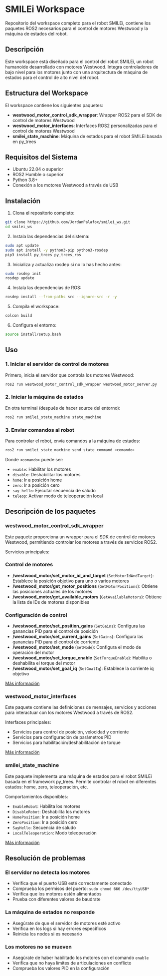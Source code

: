 # SMILEi Workspace

Repositorio del workspace completo para el robot SMILEi, contiene los paquetes ROS2 necesarios para el control de motores Westwood y la máquina de estados del robot.

## Descripción

Este workspace está diseñado para el control del robot SMILEi, un robot humanoide desarrollado con motores Westwood. Integra controladores de bajo nivel para los motores junto con una arquitectura de máquina de estados para el control de alto nivel del robot.

## Estructura del Workspace

El workspace contiene los siguientes paquetes:

- **westwood_motor_control_sdk_wrapper**: Wrapper ROS2 para el SDK de control de motores Westwood
- **westwood_motor_interfaces**: Interfaces ROS2 personalizadas para el control de motores Westwood
- **smilei_state_machine**: Máquina de estados para el robot SMILEi basada en py_trees

## Requisitos del Sistema

- Ubuntu 22.04 o superior
- ROS2 Humble o superior
- Python 3.8+
- Conexión a los motores Westwood a través de USB

## Instalación

1. Clona el repositorio completo:

```bash
git clone https://github.com/JordanPalafox/smilei_ws.git
cd smilei_ws
```

2. Instala las dependencias del sistema:

```bash
sudo apt update
sudo apt install -y python3-pip python3-rosdep
pip3 install py_trees py_trees_ros
```

3. Inicializa y actualiza rosdep si no lo has hecho antes:

```bash
sudo rosdep init
rosdep update
```

4. Instala las dependencias de ROS:

```bash
rosdep install --from-paths src --ignore-src -r -y
```

5. Compila el workspace:

```bash
colcon build
```

6. Configura el entorno:

```bash
source install/setup.bash
```

## Uso

### 1. Iniciar el servidor de control de motores

Primero, inicia el servidor que controla los motores Westwood:

```bash
ros2 run westwood_motor_control_sdk_wrapper westwood_motor_server.py
```

### 2. Iniciar la máquina de estados

En otra terminal (después de hacer source del entorno):

```bash
ros2 run smilei_state_machine state_machine
```

### 3. Enviar comandos al robot

Para controlar el robot, envía comandos a la máquina de estados:

```bash
ros2 run smilei_state_machine send_state_command <comando>
```

Donde `<comando>` puede ser:
- `enable`: Habilitar los motores
- `disable`: Deshabilitar los motores
- `home`: Ir a posición home
- `zero`: Ir a posición cero
- `say_hello`: Ejecutar secuencia de saludo
- `teleop`: Activar modo de teleoperación local

## Descripción de los paquetes

### westwood_motor_control_sdk_wrapper

Este paquete proporciona un wrapper para el SDK de control de motores Westwood, permitiendo controlar los motores a través de servicios ROS2.

Servicios principales:

### Control de motores

- **/westwood_motor/set_motor_id_and_target** (`SetMotorIdAndTarget`): Establece la posición objetivo para uno o varios motores
- **/westwood_motor/get_motor_positions** (`GetMotorPositions`): Obtiene las posiciones actuales de los motores
- **/westwood_motor/get_available_motors** (`GetAvailableMotors`): Obtiene la lista de IDs de motores disponibles

### Configuración de control

- **/westwood_motor/set_position_gains** (`SetGains`): Configura las ganancias PID para el control de posición
- **/westwood_motor/set_current_gains** (`SetGains`): Configura las ganancias PID para el control de corriente
- **/westwood_motor/set_mode** (`SetMode`): Configura el modo de operación del motor
- **/westwood_motor/set_torque_enable** (`SetTorqueEnable`): Habilita o deshabilita el torque del motor
- **/westwood_motor/set_goal_iq** (`SetGoalIq`): Establece la corriente iq objetivo


[Más información](src/westwood_motor_control_sdk_wrapper/README.md)

### westwood_motor_interfaces

Este paquete contiene las definiciones de mensajes, servicios y acciones para interactuar con los motores Westwood a través de ROS2.

Interfaces principales:
- Servicios para control de posición, velocidad y corriente
- Servicios para configuración de parámetros PID
- Servicios para habilitación/deshabilitación de torque

[Más información](src/westwood_motor_interfaces/README.md)

### smilei_state_machine

Este paquete implementa una máquina de estados para el robot SMILEi basada en el framework py_trees. Permite controlar el robot en diferentes estados: home, zero, teleoperación, etc.

Comportamientos disponibles:
- `EnableRobot`: Habilita los motores
- `DisableRobot`: Deshabilita los motores
- `HomePosition`: Ir a posición home
- `ZeroPosition`: Ir a posición cero
- `SayHello`: Secuencia de saludo
- `LocalTeleoperation`: Modo teleoperación

[Más información](src/smilei_state_machine/README.md)

## Resolución de problemas

### El servidor no detecta los motores

- Verifica que el puerto USB esté correctamente conectado
- Comprueba los permisos del puerto: `sudo chmod 666 /dev/ttyUSB*`
- Verifica que los motores estén alimentados
- Prueba con diferentes valores de baudrate

### La máquina de estados no responde

- Asegúrate de que el servidor de motores esté activo
- Verifica en los logs si hay errores específicos
- Reinicia los nodos si es necesario

### Los motores no se mueven

- Asegúrate de haber habilitado los motores con el comando `enable`
- Verifica que no haya límites de articulaciones en conflicto
- Comprueba los valores PID en la configuración